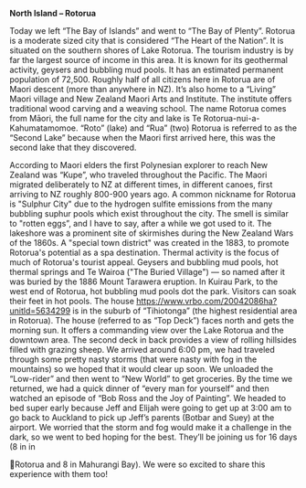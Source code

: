 **North Island – Rotorua**

Today we left “The Bay of Islands” and went to “The Bay of Plenty”.
Rotorua is a moderate sized city that is considered “The Heart of
the Nation”. It is situated on the southern shores of Lake Rotorua.
The tourism industry is by far the largest source of income in this
area. It is known for its geothermal activity, geysers and bubbling
mud pools. It has an estimated permanent population of 72,500.
Roughly half of all citizens here in Rotorua are of Maori descent
(more than anywhere in NZ). It’s also home to a “Living” Maori
village and New Zealand Maori Arts and Institute. The institute
offers traditional wood carving and a weaving school.
The name Rotorua comes from Māori, the full name for the city
and lake is Te Rotorua-nui-a-Kahumatamomoe. “Roto” (lake)
and “Rua” (two) Rotorua is referred to as the “Second Lake”
because when the Maori first arrived here, this was the second lake
that they discovered.

According to Maori elders the first
Polynesian explorer to reach New Zealand was “Kupe”, who
traveled throughout the Pacific. The Maori migrated deliberately
to NZ at different times, in different canoes, first arriving to
NZ roughly 800-900 years ago.
A common nickname for Rotorua is "Sulphur City" due to the
hydrogen sulfite emissions from the many bubbling suphur pools
which exist throughout the city. The smell is similar to "rotten eggs”,
and I have to say, after a while we got used to it.
The lakeshore was a prominent site of skirmishes during the New
Zealand Wars of the 1860s. A "special town district" was created in
the 1883, to promote Rotorua's potential as a spa destination.
Thermal activity is the focus of much of Rotorua's tourist
appeal. Geysers and bubbling mud pools, hot thermal springs
and Te Wairoa ("The Buried Village") — so named after it was
buried by the 1886 Mount Tarawera eruption. In Kuirau Park, to the
west end of Rotorua, hot bubbling mud pools dot the park. Visitors
can soak their feet in hot pools.
The house https://www.vrbo.com/20042086ha?unitld=5634299 is
in the suburb of “Tihiotonga” (the highest residential area in
Rotorua). The house (referred to as “Top Deck”) faces north and
gets the morning sun. It offers a commanding view over the Lake
Rotorua and the downtown area. The second deck in back
provides a view of rolling hillsides filled with grazing sheep.
We arrived around 6:00 pm, we had traveled through some pretty
nasty storms (that were nasty with fog in the mountains) so we
hoped that it would clear up soon. We unloaded the “Low-rider”
and then went to “New World” to get groceries. By the time we
returned, we had a quick dinner of “every man for yourself” and
then watched an episode of “Bob Ross and the Joy of Painting”.
We headed to bed super early because Jeff and Elijah were going
to get up at 3:00 am to go back to Auckland to pick up Jeff’s
parents (Botbar and Suey) at the airport. We worried that the
storm and fog would make it a challenge in the dark, so we went
to bed hoping for the best. They’ll be joining us for 16 days (8 in in

Rotorua and 8 in Mahurangi Bay). We were so excited to share this
experience with them too!